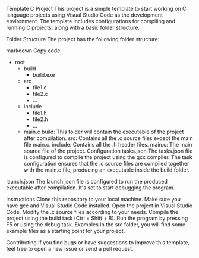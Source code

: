 Template C Project
This project is a simple template to start working on C language projects using Visual Studio Code as the development environment. The template includes configurations for compiling and running C projects, along with a basic folder structure.

Folder Structure
The project has the following folder structure:

markdown
Copy code
- root
  - build
    - build.exe
  - src
    - file1.c
    - file2.c
    - ...
  - include
    - file1.h
    - file2.h
    - ...
  - main.c
build: This folder will contain the executable of the project after compilation.
src: Contains all the .c source files except the main file main.c.
include: Contains all the .h header files.
main.c: The main source file of the project.
Configuration
tasks.json
The tasks.json file is configured to compile the project using the gcc compiler. The task configuration ensures that the .c source files are compiled together with the main.c file, producing an executable inside the build folder.

launch.json
The launch.json file is configured to run the produced executable after compilation. It's set to start debugging the program.

Instructions
Clone this repository to your local machine.
Make sure you have gcc and Visual Studio Code installed.
Open the project in Visual Studio Code.
Modify the .c source files according to your needs.
Compile the project using the build task (Ctrl + Shift + B).
Run the program by pressing F5 or using the debug task.
Examples
In the src folder, you will find some example files as a starting point for your project.

Contributing
If you find bugs or have suggestions to improve this template, feel free to open a new issue or send a pull request.
